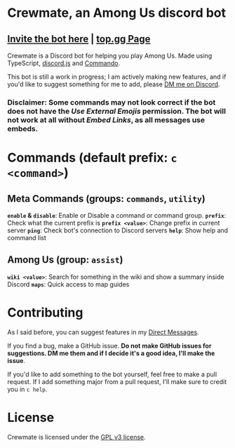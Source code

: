 # Crewmate, an Among Us discord bot
## [Invite the bot here](https://discord.com/api/oauth2/authorize?client_id=754552331797790740&permissions=314368&redirect_uri=https%3A%2F%2Fgithub.com%2Fdaniel11420%2Fcrewmate%2Fwiki%2FThanks-for-inviting-the-bot%21&scope=bot) | [top.gg Page](https://top.gg/bot/754552331797790740)

Crewmate is a Discord bot for helping you play Among Us. Made using TypeScript, [discord.js](https://github.com/discordjs/discord.js) and [Commando](https://github.com/discordjs/Commando).

This bot is still a work in progress; I am actively making new features, and if you'd like to suggest something for me to add, please [DM me on Discord](https://discord.com/users/243472272264921088 "Open daniel11420's Discord profile").

### Disclaimer: Some commands may not look correct if the bot does not have the *Use External Emojis* permission. The bot will not work at all without *Embed Links*, as all messages use embeds.
# Commands (default prefix: `c <command>`)
## Meta Commands (groups: `commands`, `utility`)
**`enable` & `disable`**: Enable or Disable a command or command group.
**`prefix`**: Check what the current prefix is
**`prefix <value>`**: Change prefix in current server
**`ping`**: Check bot's connection to Discord servers
**`help`**: Show help and command list
## Among Us (group: `assist`)
**`wiki <value>`**: Search for something in the wiki and show a summary inside Discord
**`maps`**: Quick access to map guides
# Contributing
As I said before, you can suggest features in my [Direct Messages](https://discord.com/users/243472272264921088 "Open daniel11420's Discord profile"). 

If you find a bug, make a GitHub issue. **Do not make GitHub issues for suggestions. DM me them and if I decide it's a good idea, I'll make the issue**.

If you'd like to add something to the bot yourself, feel free to make a pull request. If I add something major from a pull request, I'll make sure to credit you in `c help`.
# License
Crewmate is licensed under the [GPL v3 license](https://choosealicense.com/licenses/gpl-3.0).
